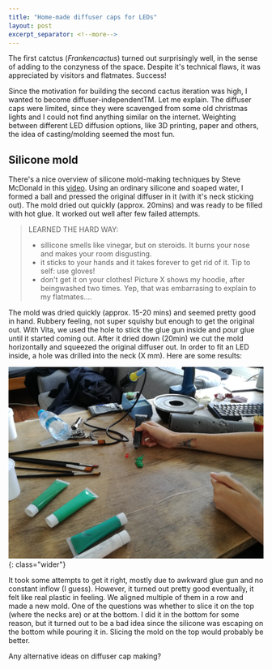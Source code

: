 ```yaml
---
title: "Home-made diffuser caps for LEDs"
layout: post
excerpt_separator: <!--more-->
---
```




The first catctus (*Frankencactus*) turned out surprisingly well, in the sense of adding to the conzyness of the space. Despite it's technical flaws, it was appreciated by visitors and flatmates. Success!

Since the motivation for building the second cactus iteration was high, I wanted to become diffuser-independentTM. Let me explain. The diffuser caps were limited, since they were scavenged from some old christmas lights and I could not find anything similar on the internet. Weighting between different LED diffusion options, like 3D printing, paper and others, the idea of casting/molding seemed the most fun.



## Silicone mold

There's a nice overview of silicone mold-making techniques by Steve McDonald in this [video](https://www.youtube.com/watch?v=lZeQNih7MuI). Using an ordinary silicone and soaped water, I formed a ball and pressed the original diffuser in it (with it's neck sticking out). The mold dried out quickly (approx. 20mins) and was ready to be filled with hot glue. It worked out well after few failed attempts. 



> LEARNED THE HARD WAY:
>
> - sillicone smells like vinegar, but on steroids. It burns your nose and makes your room disgusting.
> - it sticks to your hands and it takes forever to get rid of it. Tip to self: use gloves!
> - don't get it on your clothes! Picture X shows my hoodie, after beingwashed two times. Yep, that was embarrasing to explain to my flatmates....



The mold was dried quickly (approx. 15-20 mins) and seemed pretty good in hand. Rubbery feeling, not super squishy but enough to get the original out. With Vita, we used the hole to stick the glue gun inside and pour glue until it started coming out. After it dried down (20min) we cut the mold horizontally and squeezed the original diffuser out. In order to fit an LED inside, a hole was drilled into the neck (X mm). Here are some results:

![alternative text for this](../images/test.jpg "This is image title and capiton blabla"){: class="wider"}

It took some attempts to get it right, mostly due to awkward glue gun and no constant inflow (I guess). However, it turned out pretty good eventually, it felt like real plastic in feeling. We aligned multiple of them in a row and made a new mold. One of the questions was whether to slice it on the top (where the necks are) or at the bottom. I did it in the bottom for some reason, but it turned out to be a bad idea since the silicone was escaping on the bottom while pouring it in. Slicing the mold on the top would probably be better.

Any alternative ideas on diffuser cap making? 



